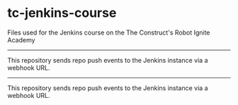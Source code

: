# tc-jenkins-course
Files used for the Jenkins course on the The Construct's Robot Ignite Academy


---
This repository sends repo push events to the Jenkins instance via a webhook URL.


---
This repository sends repo push events to the Jenkins instance via a webhook URL.

